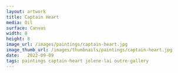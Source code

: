 ```yaml
---
layout: artwork
title: Captain Heart
media: Oil
surface: Canvas
width: 8
height: 8
image_url: /images/paintings/captain-heart.jpg
image_thumb_url: /images/thumbnails/paintings/captain-heart.jpg
date:   2022-09-09
tags: paintings captain-heart jolene-lai outre-gallery
---
```

